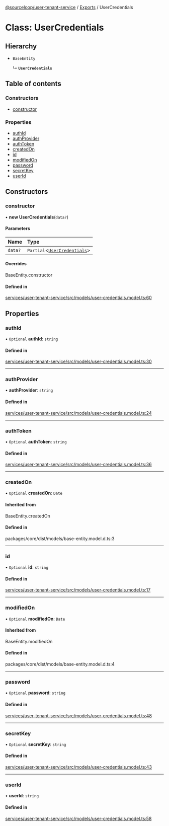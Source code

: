 [@sourceloop/user-tenant-service](../README.md) / [Exports](../modules.md) / UserCredentials

# Class: UserCredentials

## Hierarchy

- `BaseEntity`

  ↳ **`UserCredentials`**

## Table of contents

### Constructors

- [constructor](UserCredentials.md#constructor)

### Properties

- [authId](UserCredentials.md#authid)
- [authProvider](UserCredentials.md#authprovider)
- [authToken](UserCredentials.md#authtoken)
- [createdOn](UserCredentials.md#createdon)
- [id](UserCredentials.md#id)
- [modifiedOn](UserCredentials.md#modifiedon)
- [password](UserCredentials.md#password)
- [secretKey](UserCredentials.md#secretkey)
- [userId](UserCredentials.md#userid)

## Constructors

### constructor

• **new UserCredentials**(`data?`)

#### Parameters

| Name | Type |
| :------ | :------ |
| `data?` | `Partial`<[`UserCredentials`](UserCredentials.md)\> |

#### Overrides

BaseEntity.constructor

#### Defined in

[services/user-tenant-service/src/models/user-credentials.model.ts:60](https://github.com/sourcefuse/loopback4-microservice-catalog/blob/6c16af104/services/user-tenant-service/src/models/user-credentials.model.ts#L60)

## Properties

### authId

• `Optional` **authId**: `string`

#### Defined in

[services/user-tenant-service/src/models/user-credentials.model.ts:30](https://github.com/sourcefuse/loopback4-microservice-catalog/blob/6c16af104/services/user-tenant-service/src/models/user-credentials.model.ts#L30)

___

### authProvider

• **authProvider**: `string`

#### Defined in

[services/user-tenant-service/src/models/user-credentials.model.ts:24](https://github.com/sourcefuse/loopback4-microservice-catalog/blob/6c16af104/services/user-tenant-service/src/models/user-credentials.model.ts#L24)

___

### authToken

• `Optional` **authToken**: `string`

#### Defined in

[services/user-tenant-service/src/models/user-credentials.model.ts:36](https://github.com/sourcefuse/loopback4-microservice-catalog/blob/6c16af104/services/user-tenant-service/src/models/user-credentials.model.ts#L36)

___

### createdOn

• `Optional` **createdOn**: `Date`

#### Inherited from

BaseEntity.createdOn

#### Defined in

packages/core/dist/models/base-entity.model.d.ts:3

___

### id

• `Optional` **id**: `string`

#### Defined in

[services/user-tenant-service/src/models/user-credentials.model.ts:17](https://github.com/sourcefuse/loopback4-microservice-catalog/blob/6c16af104/services/user-tenant-service/src/models/user-credentials.model.ts#L17)

___

### modifiedOn

• `Optional` **modifiedOn**: `Date`

#### Inherited from

BaseEntity.modifiedOn

#### Defined in

packages/core/dist/models/base-entity.model.d.ts:4

___

### password

• `Optional` **password**: `string`

#### Defined in

[services/user-tenant-service/src/models/user-credentials.model.ts:48](https://github.com/sourcefuse/loopback4-microservice-catalog/blob/6c16af104/services/user-tenant-service/src/models/user-credentials.model.ts#L48)

___

### secretKey

• `Optional` **secretKey**: `string`

#### Defined in

[services/user-tenant-service/src/models/user-credentials.model.ts:43](https://github.com/sourcefuse/loopback4-microservice-catalog/blob/6c16af104/services/user-tenant-service/src/models/user-credentials.model.ts#L43)

___

### userId

• **userId**: `string`

#### Defined in

[services/user-tenant-service/src/models/user-credentials.model.ts:58](https://github.com/sourcefuse/loopback4-microservice-catalog/blob/6c16af104/services/user-tenant-service/src/models/user-credentials.model.ts#L58)
